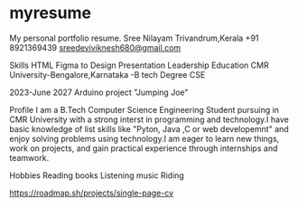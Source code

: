# myresume
My personal portfolio resume.
Sree Nilayam
Trivandrum,Kerala
+91 8921369439
sreedeviviknesh680@gmail.com

Skills
HTML
Figma to Design
Presentation
Leadership
Education
CMR University-Bengalore,Karnataka
-B tech Degree CSE

2023-June 2027
Arduino project "Jumping Joe"

Profile
I am a B.Tech Computer Science Engineering Student pursuing in CMR University with a strong interst in programming and technology.I have basic knowledge of list skills like "Pyton, Java ,C or web developemnt" and enjoy solving problems using technology.I am eager to learn new things, work on projects, and gain practical experience through internships and teamwork.

Hobbies
Reading books
Listening music
Riding

https://roadmap.sh/projects/single-page-cv
